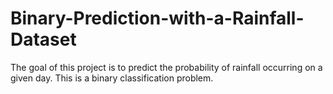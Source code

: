 # Binary-Prediction-with-a-Rainfall-Dataset
The goal of this project is to predict the probability of rainfall occurring on a given day. This is a binary classification problem.
